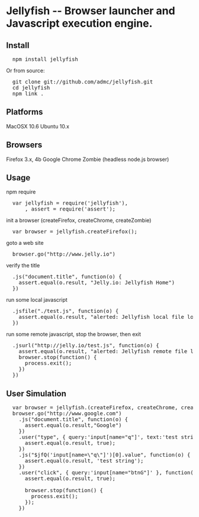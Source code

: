 # Jellyfish -- Browser launcher and Javascript execution engine.

## Install

<pre>
  npm install jellyfish
</pre>

Or from source:

<pre>
  git clone git://github.com/admc/jellyfish.git 
  cd jellyfish
  npm link .
</pre>

## Platforms
  MacOSX 10.6
  Ubuntu 10.x

## Browsers
  Firefox 3.x, 4b
  Google Chrome
  Zombie (headless node.js browser)
  
## Usage

npm require
<pre>
  var jellyfish = require('jellyfish'),
      , assert = require('assert');
</pre>

init a browser (createFirefox, createChrome, createZombie)
<pre>
  var browser = jellyfish.createFirefox();
</pre>

goto a web site
<pre>
  browser.go("http://www.jelly.io")
</pre>

verify the title
<pre>
  .js("document.title", function(o) {
    assert.equal(o.result, "Jelly.io: Jellyfish Home")
  })
</pre>

run some local javascript
<pre>
  .jsfile("./test.js", function(o) {
    assert.equal(o.result, "alerted: Jellyfish local file loaded successfully!")
  })
</pre>

run some remote javascript, stop the browser, then exit
<pre>
  .jsurl("http://jelly.io/test.js", function(o) { 
    assert.equal(o.result, "alerted: Jellyfish remote file loaded successfully!")
    browser.stop(function() {
      process.exit();
    })
  })
</pre>

## User Simulation

<pre>
  var browser = jellyfish.(createFirefox, createChrome, createZombie)();
  browser.go("http://www.google.com")
    .js("document.title", function(o) {
      assert.equal(o.result,"Google")
    })
    .user("type", { query:'input[name="q"]', text:'test string'}, function(o) {
      assert.equal(o.result, true);
    })
    .js("$jfQ('input[name=\"q\"]')[0].value", function(o) {
      assert.equal(o.result, 'test string');
    })
    .user("click", { query:'input[name="btnG"]' }, function(o) {
      assert.equal(o.result, true);
      
      browser.stop(function() {
        process.exit();
      });
    })
</pre>